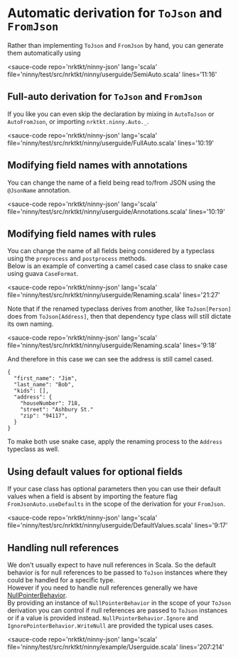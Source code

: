 # Automatic derivation for `ToJson` and `FromJson`

Rather than implementing `ToJson` and `FromJson` by hand, you can generate them automatically using

<sauce-code 
    repo='nrktkt/ninny-json'
    lang='scala'
    file='ninny/test/src/nrktkt/ninny/userguide/SemiAuto.scala'
    lines='11:16'
></sauce-code>

## Full-auto derivation for `ToJson` and `FromJson`

If you like you can even skip the declaration by mixing in `AutoToJson` or 
`AutoFromJson`, or importing `nrktkt.ninny.Auto._`.

<sauce-code 
    repo='nrktkt/ninny-json'
    lang='scala'
    file='ninny/test/src/nrktkt/ninny/userguide/FullAuto.scala'
    lines='10:19'
></sauce-code>

## Modifying field names with annotations

You can change the name of a field being read to/from JSON using the `@JsonName` annotation.

<sauce-code 
    repo='nrktkt/ninny-json'
    lang='scala'
    file='ninny/test/src/nrktkt/ninny/userguide/Annotations.scala'
    lines='10:19'
></sauce-code>

## Modifying field names with rules

You can change the name of all fields being considered by a typeclass using the `preprocess` and `postprocess` methods.  
Below is an example of converting a camel cased case class to snake case using guava `CaseFormat`.

<sauce-code 
    repo='nrktkt/ninny-json'
    lang='scala'
    file='ninny/test/src/nrktkt/ninny/userguide/Renaming.scala'
    lines='21:27'
></sauce-code>

Note that if the renamed typeclass derives from another, like `ToJson[Person]` does from `ToJson[Address]`, then that dependency type class will still dictate its own naming. 

<sauce-code 
    repo='nrktkt/ninny-json'
    lang='scala'
    file='ninny/test/src/nrktkt/ninny/userguide/Renaming.scala'
    lines='9:18'
></sauce-code>

And therefore in this case we can see the address is still camel cased.

```
{
  "first_name": "Jim",
  "last_name": "Bob",
  "kids": [],
  "address": {
    "houseNumber": 718,
    "street": "Ashbury St."
    "zip": "94117",
  }
}
```

To make both use snake case, apply the renaming process to the `Address` typeclass as well.

## Using default values for optional fields

If your case class has optional parameters then you can use their default values when a field is absent by importing the feature flag `FromJsonAuto.useDefaults` in the scope of the derivation for your `FromJson`.

<sauce-code 
    repo='nrktkt/ninny-json'
    lang='scala'
    file='ninny/test/src/nrktkt/ninny/userguide/DefaultValues.scala'
    lines='9:17'
></sauce-code>

## Handling null references

We don't usually expect to have null references in Scala. So the default behavior is for null references to be passed to `ToJson` instances where they could be handled for a specific type.   
However if you need to handle null references generally we have [NullPointerBehavior](ninny/src-2/nrktkt/ninny/NullPointerBehavior.scala).  
By providing an instance of `NullPointerBehavior` in the scope of your `ToJson` derivation you can control if null references are passed to `ToJson` instances or if a value is provided instead. `NullPointerBehavior.Ignore` and `IgnorePointerBehavior.WriteNull` are provided the typical uses cases.

<sauce-code 
    repo='nrktkt/ninny-json'
    lang='scala'
    file='ninny/test/src/nrktkt/ninny/example/Userguide.scala'
    lines='207:214'
></sauce-code>
